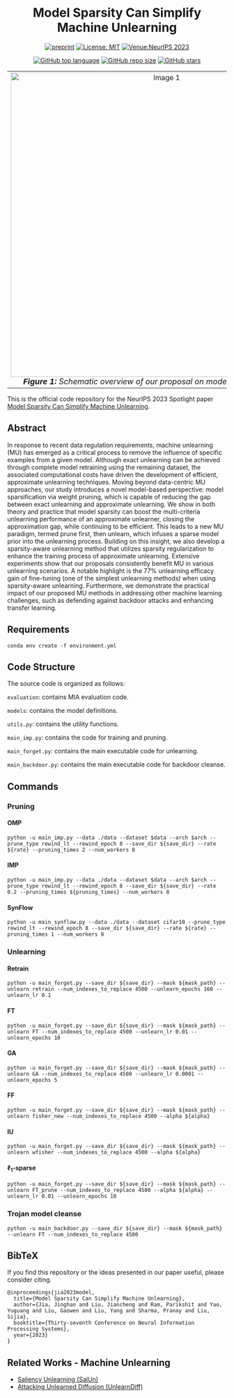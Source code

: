 <div align="center">

# Model Sparsity Can Simplify Machine Unlearning

[![preprint](https://img.shields.io/static/v1?label=arXiv&message=2304.04934&color=B31B1B)](https://arxiv.org/abs/2304.04934)
[![License: MIT](https://img.shields.io/badge/License-MIT-yellow.svg)](https://opensource.org/licenses/MIT)
[![Venue:NeurIPS 2023](https://img.shields.io/badge/Venue-NeurIPS%202023%20(Spotlight)-007CFF)](https://nips.cc/Conferences/2023)

[![GitHub top language](https://img.shields.io/github/languages/top/OPTML-Group/Unlearn-Sparse)](https://github.com/OPTML-Group/Unlearn-Sparse)
[![GitHub repo size](https://img.shields.io/github/repo-size/OPTML-Group/Unlearn-Sparse)](https://github.com/OPTML-Group/Unlearn-Sparse)
[![GitHub stars](https://img.shields.io/github/stars/OPTML-Group/Unlearn-Sparse)](https://github.com/OPTML-Group/Unlearn-Sparse)

</div>
<table align="center">
  <tr>
    <td align="center"> 
      <img src="./assets/overview.jpg" alt="Image 1" style="width: 700px;"/> 
      <br>
      <em style="font-size: 18px;">  <strong style="font-size: 18px;">Figure 1:</strong> Schematic overview of our proposal on model sparsity driven MU.</em>
    </td>
  </tr>
</table>

This is the official code repository for the NeurIPS 2023 Spotlight paper [Model Sparsity Can Simplify Machine Unlearning](https://arxiv.org/abs/2304.04934).
## Abstract
In response to recent data regulation requirements, machine unlearning (MU) has emerged as a critical process to remove the influence of specific examples from a given model. Although exact unlearning can be achieved through complete model retraining using the remaining dataset, the associated computational costs have driven the development of efficient, approximate unlearning techniques. Moving beyond data-centric MU approaches, our study introduces a novel model-based perspective: model sparsification via weight pruning, which is capable of reducing the gap between exact unlearning and approximate unlearning. We show in both theory and practice that model sparsity can boost the multi-criteria unlearning performance of an approximate unlearner, closing the approximation gap, while continuing to be efficient. This leads to a new MU paradigm, termed prune first, then unlearn, which infuses a sparse model prior into the unlearning process. Building on this insight, we also develop a sparsity-aware unlearning method that utilizes sparsity regularization to enhance the training process of approximate unlearning. Extensive experiments show that our proposals consistently benefit MU in various unlearning scenarios. A notable highlight is the 77% unlearning efficacy gain of fine-tuning (one of the simplest unlearning methods) when using sparsity-aware unlearning. Furthermore, we demonstrate the practical impact of our proposed MU methods in addressing other machine learning challenges, such as defending against backdoor attacks and enhancing transfer learning.
## Requirements
```
conda env create -f environment.yml
```

## Code Structure
The source code is organized as follows:

```evaluation```: contains MIA evaluation code.

```models```: contains the model definitions.

```utils.py```: contains the utility functions. 

```main_imp.py```: contains the code for training and pruning. 

```main_forget.py```: contains the main executable code for unlearning. 

```main_backdoor.py```: contains the main executable code for backdoor cleanse.
## Commands

### Pruning

#### OMP

```python -u main_imp.py --data ./data --dataset $data --arch $arch --prune_type rewind_lt --rewind_epoch 8 --save_dir ${save_dir} --rate ${rate} --pruning_times 2 --num_workers 8```

#### IMP

```python -u main_imp.py --data ./data --dataset $data --arch $arch --prune_type rewind_lt --rewind_epoch 8 --save_dir ${save_dir} --rate 0.2 --pruning_times ${pruning_times} --num_workers 8```

#### SynFlow

```python -u main_synflow.py --data ./data --dataset cifar10 --prune_type rewind_lt --rewind_epoch 8 --save_dir ${save_dir} --rate ${rate} --pruning_times 1 --num_workers 8```

### Unlearning

#### Retrain

```python -u main_forget.py --save_dir ${save_dir} --mask ${mask_path} --unlearn retrain --num_indexes_to_replace 4500 --unlearn_epochs 160 --unlearn_lr 0.1```

#### FT

```python -u main_forget.py --save_dir ${save_dir} --mask ${mask_path} --unlearn FT --num_indexes_to_replace 4500 --unlearn_lr 0.01 --unlearn_epochs 10```

#### GA

```python -u main_forget.py --save_dir ${save_dir} --mask ${mask_path} --unlearn GA --num_indexes_to_replace 4500 --unlearn_lr 0.0001 --unlearn_epochs 5```

#### FF

```python -u main_forget.py --save_dir ${save_dir} --mask ${mask_path} --unlearn fisher_new --num_indexes_to_replace 4500 --alpha ${alpha}```

#### IU

```python -u main_forget.py --save_dir ${save_dir} --mask ${mask_path} --unlearn wfisher --num_indexes_to_replace 4500 --alpha ${alpha}```

#### $\ell_1$-sparse

```python -u main_forget.py --save_dir ${save_dir} --mask ${mask_path} --unlearn FT_prune --num_indexes_to_replace 4500 --alpha ${alpha} --unlearn_lr 0.01 --unlearn_epochs 10```

### Trojan model cleanse

```python -u main_backdoor.py --save_dir ${save_dir} --mask ${mask_path} --unlearn FT --num_indexes_to_replace 4500```

## BibTeX
If you find this repository or the ideas presented in our paper useful, please consider citing.
```
@inproceedings{jia2023model,
  title={Model Sparsity Can Simplify Machine Unlearning},
  author={Jia, Jinghan and Liu, Jiancheng and Ram, Parikshit and Yao, Yuguang and Liu, Gaowen and Liu, Yang and Sharma, Pranay and Liu, Sijia},
  booktitle={Thirty-seventh Conference on Neural Information Processing Systems},
  year={2023}
}
```

## Related Works - Machine Unlearning

* [Saliency Unlearning (SalUn)](https://github.com/OPTML-Group/Unlearn-Saliency)
* [Attacking Unlearned Diffusion (UnlearnDiff)](https://github.com/OPTML-Group/Diffusion-MU-Attack)
